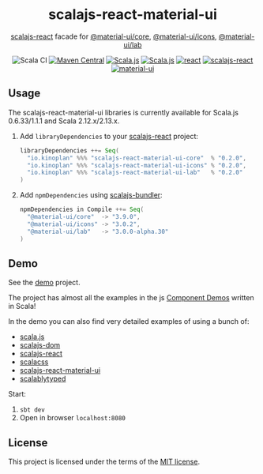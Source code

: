 <h1 align="center">scalajs-react-material-ui</h1>

<div align="center">

[scalajs-react](https://github.com/japgolly/scalajs-react) facade for [@material-ui/core](https://github.com/mui-org/material-ui/tree/v3.x/packages/material-ui), [@material-ui/icons](https://github.com/mui-org/material-ui/tree/v3.x/packages/material-ui-icons), [@material-ui/lab](https://github.com/mui-org/material-ui/tree/v3.x/packages/material-ui-lab)

![Scala CI](https://github.com/kinoplan/scalajs-react-material-ui/workflows/Scala%20CI/badge.svg?branch=master)
[![Maven Central](https://img.shields.io/maven-central/v/io.kinoplan/scalajs-react-material-ui-core_sjs0.6_2.12.svg?label=Maven%20Central)](https://search.maven.org/search?q=g:%22io.kinoplan%22%20AND%20(a:%22scalajs-react-material-ui-core_sjs0.6_2.12%22%20OR%20a:%22scalajs-react-material-ui-icons_sjs0.6_2.12%22%20OR%20a:%22scalajs-react-material-ui-lab_sjs0.6_2.12%22))
[![Scala.js](https://www.scala-js.org/assets/badges/scalajs-1.1.0.svg)](https://www.scala-js.org/)
[![Scala.js](http://scala-js.org/assets/badges/scalajs-0.6.29.svg)](http://scala-js.org)
[![react](https://img.shields.io/badge/react-16.13.1-61DAFB.svg?logo=React)](https://ru.reactjs.org/)
[![scalajs-react](https://img.shields.io/static/v1?label=scalajs-react&message=1.7.5&color=blue)](https://github.com/japgolly/scalajs-react)
[![material-ui](https://img.shields.io/static/v1?label=material-ui&message=3.9.0&color=ff69b4)](https://v3.material-ui.com/)

</div>

## Usage
The scalajs-react-material-ui libraries is currently available for Scala.js 0.6.33/1.1.1 and Scala 2.12.x/2.13.x.

1. Add `libraryDependencies` to your [scalajs-react](https://github.com/japgolly/scalajs-react) project:

    ```scala
    libraryDependencies ++= Seq(
      "io.kinoplan" %%% "scalajs-react-material-ui-core"  % "0.2.0",
      "io.kinoplan" %%% "scalajs-react-material-ui-icons" % "0.2.0",
      "io.kinoplan" %%% "scalajs-react-material-ui-lab"   % "0.2.0"
    )
    ```

2. Add `npmDependencies` using [scalajs-bundler](https://scalacenter.github.io/scalajs-bundler/):

    ```scala
    npmDependencies in Compile ++= Seq(
      "@material-ui/core"  -> "3.9.0",
      "@material-ui/icons" -> "3.0.2",
      "@material-ui/lab"   -> "3.0.0-alpha.30"
    )
    ```

## Demo

See the [demo](/demo) project.

The project has almost all the examples in the js
[Component Demos](https://v3.material-ui.com/getting-started/installation/) written in Scala!

In the demo you can also find very detailed examples of using a bunch of: 

- [scala.js](http://scala-js.org)
- [scalajs-dom](http://scala-js.github.io/scala-js-dom/)
- [scalajs-react](https://github.com/japgolly/scalajs-react)
- [scalacss](https://github.com/japgolly/scalacss)
- [scalajs-react-material-ui](https://github.com/kinoplan/scalajs-react-material-ui)
- [scalablytyped](https://scalablytyped.org/docs/readme.html)

Start:
1. `sbt dev`
2. Open in browser `localhost:8080`

## License

This project is licensed under the terms of the [MIT license](/LICENSE).
